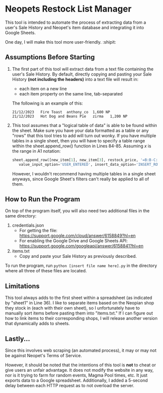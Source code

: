# Neopets Restock List Manager
This tool is intended to automate the process of extracting data from a user's Sale History and Neopet's item database and integrating it into Google Sheets.

One day, I will make this tool more user-friendly. :shipit:

## Assumptions Before Starting
1. The first part of this tool will extract data from a text file containing the user's Sale History. By default, directly copying and pasting your Sale History **(not including the headers)** into a text file will result in:

   - each item on a new line
   - each item property on the same line, tab-separated

   The following is an example of this:
   ```
   21/12/2023	Fire Toast	anthony_co	1,600 NP
   21/12/2023	Hot Dog and Beans Pie	zirma	1,200 NP
   ```

2. This tool assumes that a "logical table of data" is able to be found within the sheet. Make sure you have your data formatted as a table or any "rows" that this tool tries to add will turn out wonky. If you have multiple tables in a single sheet, then you will have to specify a table range within the sheet.append_row() function in Lines 84-85. Assuming *x* is the range in A1 notation:
   
   ```python
   sheet.append_row([new_item[1], new_item[3], restock_price, '=B:B-C:C', new_item[0]],
      value_input_option='USER_ENTERED', insert_data_option='INSERT_ROWS', table_range='x')
   ```

   However, I wouldn't recommend having multiple tables in a single sheet anyways, since Google Sheet's filters can't really be applied to all of them.

## How to Run the Program
On top of the program itself, you will also need two additional files in the same directory:

1. credentials.json
   - For getting the file: https://support.google.com/cloud/answer/6158849?hl=en
   - For enabling the Google Drive and Google Sheets API: https://support.google.com/googleapi/answer/6158841?hl=en
2. items.txt
   - Copy and paste your Sale History as previously described.

To run the program, run `python [insert file name here].py` in the directory where all three of these files are located.

## Limitations
This tool always adds to the first sheet within a spreadsheet (as indicated by "sheet1" in Line 36). I like to separate items based on the Neopian shop they stock in (each with their own sheet), so I unfortunately have to manually sort items before pasting them into "items.txt." If I can figure out how to link items to their corresponding shops, I will release another version that dynamically adds to sheets.

## Lastly...
Since this involves web scraping (an automated process), it may or may not be against Neopet's Terms of Service.

However, it should be noted that the intentions of this tool is **not** to cheat or give users an unfair advantage. It does not modify the website in any way, nor is it trying to farm for random events, Magma Pool times, etc. It just exports data to a Google spreadsheet. Additionally, I added a 5-second delay between each HTTP request as to not overload the server.
